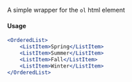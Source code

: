 A simple wrapper for the `ol` html element

#### Usage

```jsx
<OrderedList>
	<ListItem>Spring</ListItem>
	<ListItem>Summer</ListItem>
	<ListItem>Fall</ListItem>
	<ListItem>Winter</ListItem>
</OrderedList>
```
